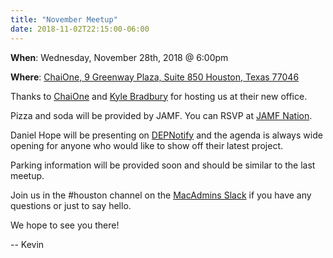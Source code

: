 ```yaml
---
title: "November Meetup"
date: 2018-11-02T22:15:00-06:00
---
```

**When**: Wednesday, November 28th, 2018 @ 6:00pm

**Where**: [ChaiOne, 9 Greenway Plaza, Suite 850
Houston, Texas 77046](https://goo.gl/maps/vyDDcBAKSAw)

Thanks to [ChaiOne](https://chaione.com/about/ "ChaiOne") and [Kyle Bradbury](https://twitter.com/kylebradbury) for hosting us at their new office.

Pizza and soda will be provided by JAMF. You can RSVP at [JAMF Nation](https://www.jamf.com/jamf-nation/events/user-groups/240/houston-apple-admins-november-meet-up).

Daniel Hope will be presenting on [DEPNotify](https://gitlab.com/Mactroll/DEPNotify) and the agenda is always wide opening for anyone who would like to show off their latest project.

Parking information will be provided soon and should be similar to the last meetup.

Join us in the #houston channel on the [MacAdmins Slack](http://macadmins.org) if you have any questions or just to say hello.

We hope to see you there!

-- Kevin
